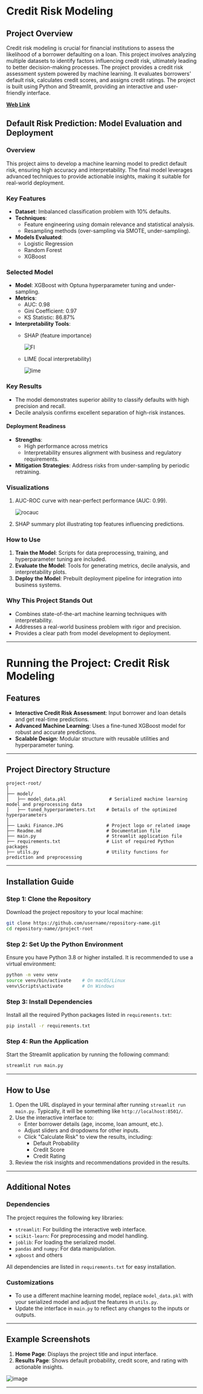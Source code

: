 # Credit Risk Modeling

## Project Overview
Credit risk modeling is crucial for financial institutions to assess the likelihood of a borrower defaulting on a loan. This project involves analyzing multiple datasets to identify factors influencing credit risk, ultimately leading to better decision-making processes. The project provides a credit risk assessment system powered by machine learning. It evaluates borrowers' default risk, calculates credit scores, and assigns credit ratings. The project is built using Python and Streamlit, providing an interactive and user-friendly interface.

[**Web Link**](https://credit-risk-modeling-lauki-finance.streamlit.app/)

## Default Risk Prediction: Model Evaluation and Deployment

### Overview
This project aims to develop a machine learning model to predict default risk, ensuring high accuracy and interpretability. The final model leverages advanced techniques to provide actionable insights, making it suitable for real-world deployment.

### Key Features
- **Dataset**: Imbalanced classification problem with 10% defaults.
- **Techniques**:
  - Feature engineering using domain relevance and statistical analysis.
  - Resampling methods (over-sampling via SMOTE, under-sampling).
- **Models Evaluated**:
  - Logistic Regression
  - Random Forest
  - XGBoost

### Selected Model
- **Model**: XGBoost with Optuna hyperparameter tuning and under-sampling.
- **Metrics**:
  - AUC: 0.98
  - Gini Coefficient: 0.97
  - KS Statistic: 86.87%
- **Interpretability Tools**:
  - SHAP (feature importance)

    ![FI](https://github.com/nafiul-araf/Credit-Risk-Modeling-End-to-End-Project/blob/main/images/Feature%20importance.png)

  - LIME (local interpretability)

    ![lime](https://github.com/nafiul-araf/Credit-Risk-Modeling-End-to-End-Project/blob/main/images/Lime.JPG)

### Key Results
- The model demonstrates superior ability to classify defaults with high precision and recall.
- Decile analysis confirms excellent separation of high-risk instances.

#### Deployment Readiness
- **Strengths**:
  - High performance across metrics
  - Interpretability ensures alignment with business and regulatory requirements.
- **Mitigation Strategies**: Address risks from under-sampling by periodic retraining.

### Visualizations
1. AUC-ROC curve with near-perfect performance (AUC: 0.99).

   ![rocauc](https://github.com/nafiul-araf/Credit-Risk-Modeling-End-to-End-Project/blob/main/images/ROC%20Curve.png)
   
2. SHAP summary plot illustrating top features influencing predictions.

### How to Use
1. **Train the Model**: Scripts for data preprocessing, training, and hyperparameter tuning are included.
2. **Evaluate the Model**: Tools for generating metrics, decile analysis, and interpretability plots.
3. **Deploy the Model**: Prebuilt deployment pipeline for integration into business systems.

### Why This Project Stands Out
- Combines state-of-the-art machine learning techniques with interpretability.
- Addresses a real-world business problem with rigor and precision.
- Provides a clear path from model development to deployment.

---



# **Running the Project: Credit Risk Modeling**

## **Features**
- **Interactive Credit Risk Assessment**: Input borrower and loan details and get real-time predictions.
- **Advanced Machine Learning**: Uses a fine-tuned XGBoost model for robust and accurate predictions.
- **Scalable Design**: Modular structure with reusable utilities and hyperparameter tuning.

---

## **Project Directory Structure**

```
project-root/
│
├── model/
│   ├── model_data.pkl                # Serialized machine learning model and preprocessing data
│   ├── tuned_hyperparameters.txt    # Details of the optimized hyperparameters
│
├── Lauki Finance.JPG                # Project logo or related image
├── Readme.md                        # Documentation file
├── main.py                          # Streamlit application file
├── requirements.txt                 # List of required Python packages
├── utils.py                         # Utility functions for prediction and preprocessing
```

---

## **Installation Guide**

### **Step 1: Clone the Repository**
Download the project repository to your local machine:
```bash
git clone https://github.com/username/repository-name.git
cd repository-name//project-root
```

### **Step 2: Set Up the Python Environment**
Ensure you have Python 3.8 or higher installed. It is recommended to use a virtual environment:
```bash
python -m venv venv
source venv/bin/activate    # On macOS/Linux
venv\Scripts\activate       # On Windows
```

### **Step 3: Install Dependencies**
Install all the required Python packages listed in `requirements.txt`:
```bash
pip install -r requirements.txt
```

### **Step 4: Run the Application**
Start the Streamlit application by running the following command:
```bash
streamlit run main.py
```

---

## **How to Use**
1. Open the URL displayed in your terminal after running `streamlit run main.py`. Typically, it will be something like `http://localhost:8501/`.
2. Use the interactive interface to:
   - Enter borrower details (age, income, loan amount, etc.).
   - Adjust sliders and dropdowns for other inputs.
   - Click "Calculate Risk" to view the results, including:
     - Default Probability
     - Credit Score
     - Credit Rating
3. Review the risk insights and recommendations provided in the results.

---

## **Additional Notes**

### **Dependencies**
The project requires the following key libraries:
- `streamlit`: For building the interactive web interface.
- `scikit-learn`: For preprocessing and model handling.
- `joblib`: For loading the serialized model.
- `pandas` and `numpy`: For data manipulation.
- `xgboost` and others

All dependencies are listed in `requirements.txt` for easy installation.

### **Customizations**
- To use a different machine learning model, replace `model_data.pkl` with your serialized model and adjust the features in `utils.py`.
- Update the interface in `main.py` to reflect any changes to the inputs or outputs.

---

## **Example Screenshots**
1. **Home Page**: Displays the project title and input interface.
2. **Results Page**: Shows default probability, credit score, and rating with actionable insights.

![image](https://github.com/user-attachments/assets/72691a32-1530-474f-8d87-fd43b0aab52b)

---



